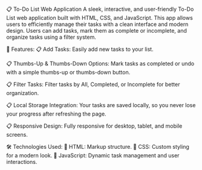 📋 To-Do List Web Application
A sleek, interactive, and user-friendly To-Do List web application built with HTML, CSS, and JavaScript. This app allows users to efficiently manage their tasks with a clean interface and modern design. Users can add tasks, mark them as complete or incomplete, and organize tasks using a filter system.

🚀 Features:
📋 Add Tasks: Easily add new tasks to your list.

📋 Thumbs-Up & Thumbs-Down Options: Mark tasks as completed or undo with a simple thumbs-up or thumbs-down button.

📋 Filter Tasks: Filter tasks by All, Completed, or Incomplete for better organization.

📋 Local Storage Integration: Your tasks are saved locally, so you never lose your progress after refreshing the page.

📋 Responsive Design: Fully responsive for desktop, tablet, and mobile screens.

🛠️ Technologies Used:
🚀 HTML: Markup structure.
🚀 CSS: Custom styling for a modern look.
🚀 JavaScript: Dynamic task management and user interactions.


